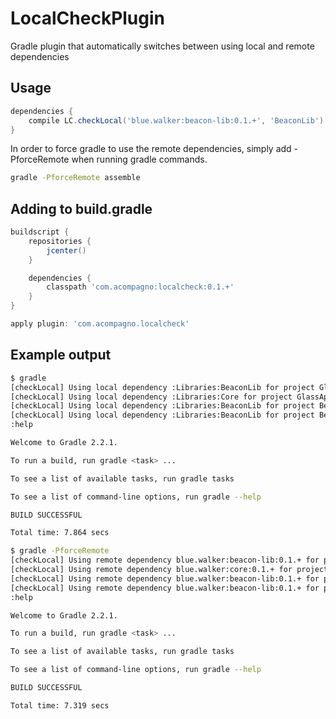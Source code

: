 LocalCheckPlugin
===
Gradle plugin that automatically switches between using local and remote dependencies

Usage
---
```groovy
dependencies {
    compile LC.checkLocal('blue.walker:beacon-lib:0.1.+', 'BeaconLib')
}
```
In order to force gradle to use the remote dependencies, simply add -PforceRemote when running gradle commands.
```bash
gradle -PforceRemote assemble
```

Adding to build.gradle
---
```groovy
buildscript {
    repositories {
        jcenter()
    }

    dependencies {
        classpath 'com.acompagno:localcheck:0.1.+'
    }
}

apply plugin: 'com.acompagno.localcheck'
```

Example output
---
```bash
$ gradle
[checkLocal] Using local dependency :Libraries:BeaconLib for project GlassApplication
[checkLocal] Using local dependency :Libraries:Core for project GlassApplication
[checkLocal] Using local dependency :Libraries:BeaconLib for project BeaconLibExample
[checkLocal] Using local dependency :Libraries:BeaconLib for project BeaconLibGlassExample
:help

Welcome to Gradle 2.2.1.

To run a build, run gradle <task> ...

To see a list of available tasks, run gradle tasks

To see a list of command-line options, run gradle --help

BUILD SUCCESSFUL

Total time: 7.864 secs
```
```bash
$ gradle -PforceRemote
[checkLocal] Using remote dependency blue.walker:beacon-lib:0.1.+ for project GlassApplication
[checkLocal] Using remote dependency blue.walker:core:0.1.+ for project GlassApplication
[checkLocal] Using remote dependency blue.walker:beacon-lib:0.1.+ for project BeaconLibExample
[checkLocal] Using remote dependency blue.walker:beacon-lib:0.1.+ for project BeaconLibGlassExample
:help

Welcome to Gradle 2.2.1.

To run a build, run gradle <task> ...

To see a list of available tasks, run gradle tasks

To see a list of command-line options, run gradle --help

BUILD SUCCESSFUL

Total time: 7.319 secs
```
